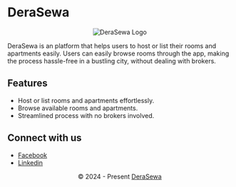 # DeraSewa

<p align="center">
  <img src="[https://your-logo-link-here.png]()" alt="DeraSewa Logo" />
</p>

DeraSewa is an platform that helps users to host or list their rooms and apartments easily. Users can easily browse rooms through the app, making the process hassle-free in a bustling city, without dealing with brokers.

## Features
- Host or list rooms and apartments effortlessly.
- Browse available rooms and apartments.
- Streamlined process with no brokers involved.

## Connect with us
- [Facebook](https://facebook.com/derasewaofficial)
- [Linkedin](https://linkedin.com/derasewa)

<p align="center">
  &copy; 2024 - Present <a href="https://derasewa.com" target="_blank">DeraSewa</a>
</p>
